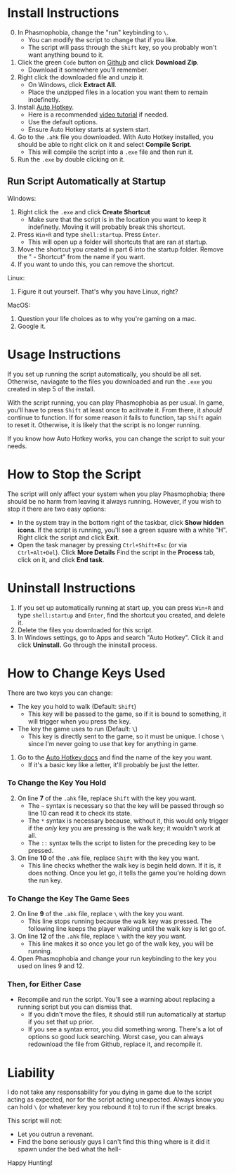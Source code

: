 # Install Instructions
0. In Phasmophobia, change the "run" keybinding to `\`.
    * You can modify the script to change that if you like.
    * The script will pass through the `Shift` key, so you probably won't want anything bound to it.
1. Click the green `Code` button on [Github](https://github.com/DavidMacDonald11/phasmophobia_auto_run_script) and click **Download Zip**.
    * Download it somewhere you'll remember.
2. Right click the downloaded file and unzip it.
    * On Windows, click **Extract All**.
    * Place the unzipped files in a location you want them to remain indefinetly.
3. Install [Auto Hotkey](https://www.autohotkey.com/).
    * Here is a recommended [video tutorial](https://www.youtube.com/watch?v=k7e9MrP-U_g) if needed.
    * Use the default options.
    * Ensure Auto Hotkey starts at system start.
4. Go to the `.ahk` file you downloaded. With Auto Hotkey installed, you should be able to right click on it and select **Compile Script**.
    * This will compile the script into a `.exe` file and then run it.
5. Run the `.exe` by double clicking on it.

## Run Script Automatically at Startup
Windows:

1. Right click the `.exe` and click **Create Shortcut**
    * Make sure that the script is in the location you want to keep it indefinetly. Moving it will probably break this shortcut.
2. Press `Win+R` and type `shell:startup`. Press `Enter`.
    * This will open up a folder will shortcuts that are ran at startup.
3. Move the shortcut you created in part 6 into the startup folder. Remove the " - Shortcut" from the name if you want.
4. If you want to undo this, you can remove the shortcut.

Linux:
1. Figure it out yourself. That's why you have Linux, right?

MacOS:
1. Question your life choices as to why you're gaming on a mac.
2. Google it.

# Usage Instructions
If you set up running the script automatically, you should be all set. Otherwise, naviagate to the files you downloaded and run the `.exe` you created in step 5 of the install.

With the script running, you can play Phasmophobia as per usual. In game, you'll have to press `Shift` at least once to acitivate it. From there, it *should* continue to function. If for some reason it fails to function, tap `Shift` again to reset it. Otherwise, it is likely that the script is no longer running.

If you know how Auto Hotkey works, you can change the script to suit your needs.

# How to Stop the Script
The script will only affect your system when you play Phasmophobia; there should be no harm from leaving it always running. However, if you wish to stop it there are two easy options:
- In the system tray in the bottom right of the taskbar, click **Show hidden icons**. If the script is running, you'll see a green square with a white "H". Right click the script and click **Exit**.
- Open the task manager by pressing `Ctrl+Shift+Esc` (or via `Ctrl+Alt+Del`). Click **More Details** Find the script in the **Process** tab, click on it, and click **End task**.

# Uninstall Instructions
1. If you set up automatically running at start up, you can press `Win+R` and type `shell:startup` and `Enter`, find the shortcut you created, and delete it.
2. Delete the files you downloaded for this script.
3. In Windows settings, go to Apps and search "Auto Hotkey". Click it and click **Uninstall.** Go through the ininstall process.

# How to Change Keys Used
There are two keys you can change:
- The key you hold to walk (Default: `Shift`)
    * This key will be passed to the game, so if it is bound to something, it will trigger when you press the key.
- The key the game uses to run (Default: `\`)
    * This key is directly sent to the game, so it must be unique. I chose `\` since I'm never going to use that key for anything in game.

1. Go to the [Auto Hotkey docs](https://www.autohotkey.com/docs/KeyList.htm) and find the name of the key you want.
    * If it's a basic key like a letter, it'll probably be just the letter.

### To Change the Key You Hold
2. On line **7** of the `.ahk` file, replace `Shift` with the key you want.
    * The `~` syntax is necessary so that the key will be passed through so line 10 can read it to check its state.
    * The `*` syntax is necessary because, without it, this would only trigger if the *only* key you are pressing is the walk key; it wouldn't work at all.
    * The `::` syntax tells the script to listen for the preceding key to be pressed.
3. On line **10** of the `.ahk` file, replace `Shift` with the key you want.
    * This line checks whether the walk key is begin held down. If it is, it does nothing. Once you let go, it tells the game you're holding down the run key.

### To Change the Key The Game Sees
2. On line **9** of the `.ahk` file, replace `\` with the key you want.
    * This line stops running because the walk key was pressed. The following line keeps the player walking until the walk key is let go of.
3. On line **12** of the `.ahk` file, replace `\` with the key you want.
    * This line makes it so once you let go of the walk key, you will be running.
4. Open Phasmophobia and change your run keybinding to the key you used on lines 9 and 12.

### Then, for Either Case

- Recompile and run the script. You'll see a warning about replacing a running script but you can dismiss that.
    * If you didn't move the files, it should still run automatically at startup if you set that up prior.
    * If you see a syntax error, you did something wrong. There's a lot of options so good luck searching. Worst case, you can always redownload the file from Github, replace it, and recompile it.

# Liability
I do not take any responsability for you dying in game due to the script acting as expected, nor for the script acting unexpected. Always know you can hold `\` (or whatever key you rebound it to) to run if the script breaks.

This script will not:
- Let you outrun a revenant.
- Find the bone seriously guys I can't find this thing where is it did it spawn under the bed what the hell-

Happy Hunting!
